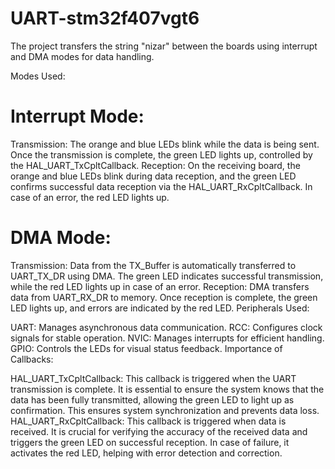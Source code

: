 # UART-stm32f407vgt6
The project transfers the string "nizar" between the boards using interrupt and DMA modes for data handling.

Modes Used:

# Interrupt Mode:

Transmission: The orange and blue LEDs blink while the data is being sent. Once the transmission is complete, the green LED lights up, controlled by the HAL_UART_TxCpltCallback.
Reception: On the receiving board, the orange and blue LEDs blink during data reception, and the green LED confirms successful data reception via the HAL_UART_RxCpltCallback. In case of an error, the red LED lights up.
# DMA Mode:

Transmission: Data from the TX_Buffer is automatically transferred to UART_TX_DR using DMA. The green LED indicates successful transmission, while the red LED lights up in case of an error.
Reception: DMA transfers data from UART_RX_DR to memory. Once reception is complete, the green LED lights up, and errors are indicated by the red LED.
Peripherals Used:

UART: Manages asynchronous data communication.
RCC: Configures clock signals for stable operation.
NVIC: Manages interrupts for efficient handling.
GPIO: Controls the LEDs for visual status feedback.
Importance of Callbacks:

HAL_UART_TxCpltCallback: This callback is triggered when the UART transmission is complete. It is essential to ensure the system knows that the data has been fully transmitted, allowing the green LED to light up as confirmation. This ensures system synchronization and prevents data loss.
HAL_UART_RxCpltCallback: This callback is triggered when data is received. It is crucial for verifying the accuracy of the received data and triggers the green LED on successful reception. In case of failure, it activates the red LED, helping with error detection and correction.
